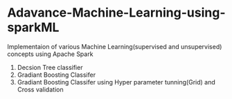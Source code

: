 # Adavance-Machine-Learning-using-sparkML

Implementaion of various Machine Learning(supervised and unsupervised) concepts using Apache Spark
1) Decsion Tree classifier
2) Gradiant Boosting Classifer
3) Gradiant Boosting Classifer using Hyper parameter tunning(Grid) and Cross validation
